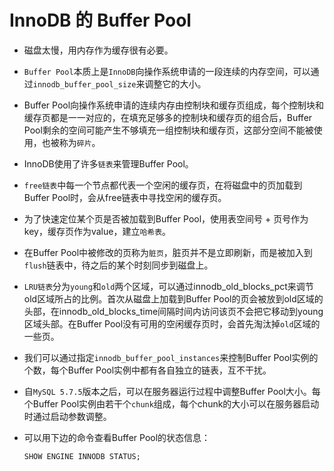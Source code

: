 # InnoDB 的 Buffer Pool

- 磁盘太慢，用内存作为缓存很有必要。
- `Buffer Pool`本质上是`InnoDB`向操作系统申请的一段连续的内存空间，可以通过`innodb_buffer_pool_size`来调整它的大小。
- Buffer Pool向操作系统申请的连续内存由控制块和缓存页组成，每个控制块和缓存页都是一一对应的，在填充足够多的控制块和缓存页的组合后，Buffer Pool剩余的空间可能产生不够填充一组控制块和缓存页，这部分空间不能被使用，也被称为`碎片`。
- InnoDB使用了许多`链表`来管理Buffer Pool。
- `free链表`中每一个节点都代表一个空闲的缓存页，在将磁盘中的页加载到Buffer Pool时，会从free链表中寻找空闲的缓存页。
- 为了快速定位某个页是否被加载到Buffer Pool，使用表空间号 + 页号作为key，缓存页作为value，建立`哈希表`。
- 在Buffer Pool中被修改的页称为`脏页`，脏页并不是立即刷新，而是被加入到`flush`链表中，待之后的某个时刻同步到磁盘上。
- `LRU链表`分为`young`和`old`两个区域，可以通过innodb_old_blocks_pct来调节old区域所占的比例。首次从磁盘上加载到Buffer Pool的页会被放到old区域的头部，在innodb_old_blocks_time间隔时间内访问该页不会把它移动到young区域头部。在Buffer Pool没有可用的空闲缓存页时，会首先淘汰掉`old`区域的一些页。
- 我们可以通过指定`innodb_buffer_pool_instances`来控制Buffer Pool实例的个数，每个Buffer Pool实例中都有各自独立的链表，互不干扰。
- 自`MySQL 5.7.5`版本之后，可以在服务器运行过程中调整Buffer Pool大小。每个Buffer Pool实例由若干个`chunk`组成，每个chunk的大小可以在服务器启动时通过启动参数调整。
- 可以用下边的命令查看Buffer Pool的状态信息：

    ```sql
    SHOW ENGINE INNODB STATUS;
    ```